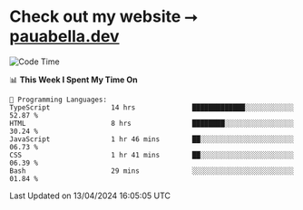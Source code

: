 # Check out my website ⭢ [pauabella.dev](https://pauabella.dev)

<!--START_SECTION:waka-->
![Code Time](http://img.shields.io/badge/Code%20Time-3%2C208%20hrs%2051%20mins-blue)

📊 **This Week I Spent My Time On** 

```text
💬 Programming Languages: 
TypeScript               14 hrs              █████████████░░░░░░░░░░░░   52.87 % 
HTML                     8 hrs               ████████░░░░░░░░░░░░░░░░░   30.24 % 
JavaScript               1 hr 46 mins        ██░░░░░░░░░░░░░░░░░░░░░░░   06.73 % 
CSS                      1 hr 41 mins        ██░░░░░░░░░░░░░░░░░░░░░░░   06.39 % 
Bash                     29 mins             ░░░░░░░░░░░░░░░░░░░░░░░░░   01.84 % 
```


 Last Updated on 13/04/2024 16:05:05 UTC
<!--END_SECTION:waka-->
